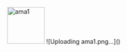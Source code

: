 <img width="86" alt="ama1" src="https://github.com/user-attachments/assets/c0de5e8a-fcd0-4e41-8fda-2ccbccb726a4" />
![Uploading ama1.png…]()
